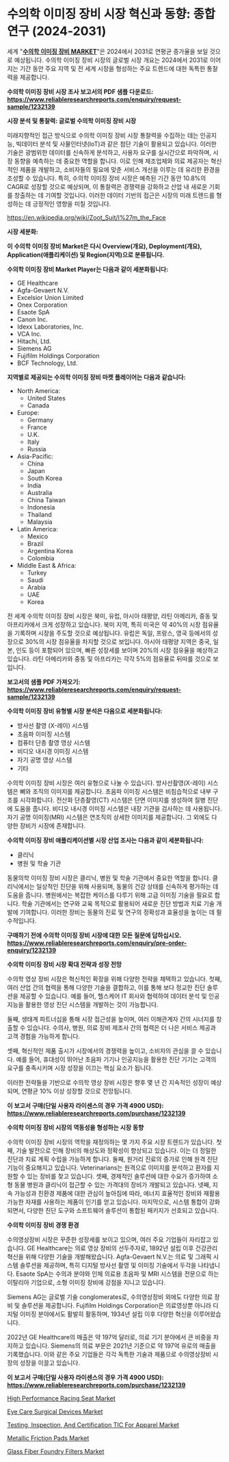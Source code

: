 <p><h1>수의학 이미징 장비 시장 혁신과 동향: 종합 연구 (2024-2031)</h1></p><p>세계 "<strong><a href="https://www.reliableresearchreports.com/veterinary-imaging-equipment-r1232139?utm_campaign=106&utm_medium=8&utm_source=Github&utm_content=ia&utm_term=04112024&utm_id=veterinary-imaging-equipment">수의학 이미징 장비 MARKET</a></strong>"은 2024에서 2031로 연평균 증가율을 보일 것으로 예상됩니다. 수의학 이미징 장비 시장의 글로벌 시장 개요는 2024에서 2031로 이어지는 기간 동안 주요 지역 및 전 세계 시장을 형성하는 주요 트렌드에 대한 독특한 통찰력을 제공합니다.</p>
<p><strong>수의학 이미징 장비 시장 조사 보고서의 PDF 샘플 다운로드: <a href="https://www.reliableresearchreports.com/enquiry/request-sample/1232139?utm_campaign=106&utm_medium=8&utm_source=Github&utm_content=ia&utm_term=04112024&utm_id=veterinary-imaging-equipment">https://www.reliableresearchreports.com/enquiry/request-sample/1232139</a></strong></p>
<p><strong>시장 분석 및 통찰력: 글로벌 수의학 이미징 장비 시장</strong></p>
<p><p>미래지향적인 접근 방식으로 수의학 이미징 장비 시장 통찰력을 수집하는 데는 인공지능, 빅데이터 분석 및 사물인터넷(IoT)과 같은 첨단 기술이 활용되고 있습니다. 이러한 기술은 광범위한 데이터를 신속하게 분석하고, 사용자 요구를 실시간으로 파악하며, 시장 동향을 예측하는 데 중요한 역할을 합니다. 이로 인해 제조업체와 의료 제공자는 혁신적인 제품을 개발하고, 소비자들의 필요에 맞춘 서비스 개선을 이루는 데 유리한 환경을 조성할 수 있습니다. 특히, 수의학 이미징 장비 시장은 예측된 기간 동안 10.8%의 CAGR로 성장할 것으로 예상되며, 이 통찰력은 경쟁력을 강화하고 산업 내 새로운 기회를 창출하는 데 기여할 것입니다. 이러한 데이터 기반의 접근은 시장의 미래 트렌드를 형성하는 데 긍정적인 영향을 미칠 것입니다.</p></p>
<p><a href="%7CAUTHORITHY_DOMAIN_URL%7C?utm_campaign=106&utm_medium=8&utm_source=Github&utm_content=ia&utm_term=04112024&utm_id=veterinary-imaging-equipment">https://en.wikipedia.org/wiki/Zoot_Suit/I%27m_the_Face</a></p>
<p><strong>시장 세분화:</strong></p>
<p><strong>이 수의학 이미징 장비 Market은 다시 Overview(개요), Deployment(개요), Application(애플리케이션) 및 Region(지역)으로 분류됩니다.</strong></p>
<p><strong>수의학 이미징 장비 Market Player는 다음과 같이 세분화됩니다:</strong></p>
<p><ul><li>GE Healthcare</li><li>Agfa-Gevaert N.V.</li><li>Excelsior Union Limited</li><li>Onex Corporation</li><li>Esaote SpA</li><li>Canon Inc.</li><li>Idexx Laboratories, Inc.</li><li>VCA Inc.</li><li>Hitachi, Ltd.</li><li>Siemens AG</li><li>Fujifilm Holdings Corporation</li><li>BCF Technology, Ltd.</li></ul></p>
<p><strong>지역별로 제공되는 수의학 이미징 장비 마켓 플레이어는 다음과 같습니다:</strong></p>
<p><ul>
    <li>
        North America:
        <ul>
            <li>United States</li>
            <li>Canada</li>
        </ul>
    </li>
    <li>
        Europe:
        <ul>
            <li>Germany</li>
            <li>France</li>
            <li>U.K.</li>
            <li>Italy</li>
            <li>Russia</li>
        </ul>
    </li>
    <li>
        Asia-Pacific:
        <ul>
            <li>China</li>
            <li>Japan</li>
            <li>South Korea</li>
            <li>India</li>
            <li>Australia</li>
            <li>China Taiwan</li>
            <li>Indonesia</li>
            <li>Thailand</li>
            <li>Malaysia</li>
        </ul>
    </li>
    <li>
        Latin America:
        <ul>
            <li>Mexico</li>
            <li>Brazil</li>
            <li>Argentina Korea</li>
            <li>Colombia</li>
        </ul>
    </li>
    <li>
        Middle East & Africa:
        <ul>
            <li>Turkey</li>
            <li>Saudi</li>
            <li>Arabia</li>
            <li>UAE</li>
            <li>Korea</li>
        </ul>
    </li>
    </ul></p>
<p><p>전 세계 수의학 이미징 장비 시장은 북미, 유럽, 아시아 태평양, 라틴 아메리카, 중동 및 아프리카에서 크게 성장하고 있습니다. 북미 지역, 특히 미국은 약 40%의 시장 점유율을 기록하며 시장을 주도할 것으로 예상됩니다. 유럽은 독일, 프랑스, 영국 등에서의 성장으로 30%의 시장 점유율을 차지할 것으로 보입니다. 아시아 태평양 지역은 중국, 일본, 인도 등이 포함되어 있으며, 빠른 성장세를 보이며 20%의 시장 점유율을 예상하고 있습니다. 라틴 아메리카와 중동 및 아프리카는 각각 5%의 점유율로 뒤따를 것으로 보입니다.</p></p>
<p><strong>보고서의 샘플 PDF 가져오기: <a href="https://www.reliableresearchreports.com/enquiry/request-sample/1232139?utm_campaign=106&utm_medium=8&utm_source=Github&utm_content=ia&utm_term=04112024&utm_id=veterinary-imaging-equipment">https://www.reliableresearchreports.com/enquiry/request-sample/1232139</a></strong></p>
<p><strong>수의학 이미징 장비 유형별 시장 분석은 다음으로 세분화됩니다:</strong></p>
<p><ul><li>방사선 촬영 (X-레이) 시스템</li><li>초음파 이미징 시스템</li><li>컴퓨터 단층 촬영 영상 시스템</li><li>비디오 내시경 이미징 시스템</li><li>자기 공명 영상 시스템</li><li>기타</li></ul></p>
<p><p>수의학 이미징 장비 시장은 여러 유형으로 나눌 수 있습니다. 방사선촬영(X-레이) 시스템은 뼈와 조직의 이미지를 제공합니다. 초음파 이미징 시스템은 비침습적으로 내부 구조를 시각화합니다. 전산화 단층촬영(CT) 시스템은 단면 이미지를 생성하여 질병 진단에 도움을 줍니다. 비디오 내시경 이미징 시스템은 내장 기관을 검사하는 데 사용됩니다. 자기 공명 이미징(MRI) 시스템은 연조직의 상세한 이미지를 제공합니다. 그 외에도 다양한 장비가 시장에 존재합니다.</p></p>
<p><strong>수의학 이미징 장비 애플리케이션별 시장 산업 조사는 다음과 같이 세분화됩니다:</strong></p>
<p><ul><li>클리닉</li><li>병원 및 학술 기관</li></ul></p>
<p><p>동물의학 이미징 장비 시장은 클리닉, 병원 및 학술 기관에서 중요한 역할을 합니다. 클리닉에서는 일상적인 진단을 위해 사용되며, 동물의 건강 상태를 신속하게 평가하는 데 도움을 줍니다. 병원에서는 복잡한 케이스를 다루기 위해 고급 이미징 기술을 필요로 합니다. 학술 기관에서는 연구와 교육 목적으로 활용되어 새로운 진단 방법과 치료 기술 개발에 기여합니다. 이러한 장비는 동물의 진료 및 연구의 정확성과 효율성을 높이는 데 필수적입니다.</p></p>
<p><strong>구매하기 전에 수의학 이미징 장비 시장에 대한 모든 질문에 답하십시오. <a href="https://www.reliableresearchreports.com/enquiry/pre-order-enquiry/1232139?utm_campaign=106&utm_medium=8&utm_source=Github&utm_content=ia&utm_term=04112024&utm_id=veterinary-imaging-equipment">https://www.reliableresearchreports.com/enquiry/pre-order-enquiry/1232139</a></strong></p>
<p><strong>수의학 이미징 장비 시장 확대 전략과 성장 전망</strong></p>
<p><p>수의학 영상 장비 시장은 혁신적인 확장을 위해 다양한 전략을 채택하고 있습니다. 첫째, 여러 산업 간의 협력을 통해 다양한 기술을 결합하고, 이를 통해 보다 정교한 진단 솔루션을 제공할 수 있습니다. 예를 들어, 헬스케어 IT 회사와 협력하여 데이터 분석 및 인공지능을 활용한 영상 진단 시스템을 개발하는 것이 가능합니다.</p><p>둘째, 생태계 파트너십을 통해 시장 접근성을 높이며, 여러 이해관계자 간의 시너지를 창출할 수 있습니다. 수의사, 병원, 의료 장비 제조사 간의 협력은 더 나은 서비스 제공과 고객 경험을 가능하게 합니다.</p><p>셋째, 혁신적인 제품 출시가 시장에서의 경쟁력을 높이고, 소비자의 관심을 끌 수 있습니다. 예를 들어, 휴대성이 뛰어난 초음파 기기나 인공지능을 활용한 진단 기기는 고객의 요구를 충족시키며 시장 성장을 이끄는 핵심 요소가 됩니다.</p><p>이러한 전략들을 기반으로 수의학 영상 장비 시장은 향후 몇 년 간 지속적인 성장이 예상되며, 연평균 10% 이상 성장할 것으로 전망됩니다.</p></p>
<p><strong>이 보고서 구매(단일 사용자 라이센스의 경우 가격 4900 USD): <a href="https://www.reliableresearchreports.com/purchase/1232139?utm_campaign=106&utm_medium=8&utm_source=Github&utm_content=ia&utm_term=04112024&utm_id=veterinary-imaging-equipment">https://www.reliableresearchreports.com/purchase/1232139</a></strong></p>
<p><strong>수의학 이미징 장비 시장의 역동성을 형성하는 시장 동향</strong></p>
<p><p>수의학 이미징 장비 시장의 역학을 재정의하는 몇 가지 주요 시장 트렌드가 있습니다. 첫째, 기술 발전으로 인해 장비의 해상도와 정확성이 향상되고 있습니다. 이는 더 정밀한 진단과 치료 계획 수립을 가능하게 합니다. 둘째, 원거리 진료의 증가로 인해 원격 진단 기능이 중요해지고 있습니다. Veterinarians는 원격으로 이미지를 분석하고 환자를 지원할 수 있는 장비를 찾고 있습니다. 셋째, 경제적인 솔루션에 대한 수요가 증가하여 소형 동물 병원과 클리닉이 접근할 수 있는 가격대의 장비가 개발되고 있습니다. 넷째, 지속 가능성과 친환경 제품에 대한 관심이 높아짐에 따라, 에너지 효율적인 장비와 재활용 가능한 자재를 사용하는 제품이 인기를 얻고 있습니다. 마지막으로, 시스템 통합이 강화되면서, 다양한 진단 도구와 소프트웨어 솔루션이 통합된 패키지가 선호되고 있습니다.</p></p>
<p><strong>수의학 이미징 장비 경쟁 환경</strong></p>
<p><p>수의영상장비 시장은 꾸준한 성장세를 보이고 있으며, 여러 주요 기업들이 자리잡고 있습니다. GE Healthcare는 의료 영상 장비의 선두주자로, 1892년 설립 이후 건강관리 혁신을 위해 다양한 기술을 개발해왔습니다. Agfa-Gevaert N.V.는 의료 및 그래픽 시스템 솔루션을 제공하며, 특히 디지털 방사선 촬영 및 이미징 기술에서 두각을 나타냅니다. Esaote SpA는 수의과 분야와 인체 의료용 초음파 및 MRI 시스템을 전문으로 하는 이탈리아 기업으로, 소형 이미징 장비에 강점을 지니고 있습니다.</p><p>Siemens AG는 글로벌 기술 conglomerates로, 수의영상장비 외에도 다양한 의료 장비 및 솔루션을 제공합니다. Fujifilm Holdings Corporation은 의료영상뿐 아니라 디지털 이미징 분야에서도 활발히 활동하며, 1934년 설립 이후 다양한 혁신을 이루어왔습니다. </p><p>2022년 GE Healthcare의 매출은 약 197억 달러로, 의료 기기 분야에서 큰 비중을 차지하고 있습니다. Siemens의 의료 부문은 2021년 기준으로 약 197억 유로의 매출을 기록했습니다. 이와 같은 주요 기업들은 각각 독특한 기술과 제품으로 수의영상장비 시장의 성장을 이끌고 있습니다.</p></p>
<p><strong>이 보고서 구매(단일 사용자 라이센스의 경우 가격 4900 USD): <a href="https://www.reliableresearchreports.com/purchase/1232139?utm_campaign=106&utm_medium=8&utm_source=Github&utm_content=ia&utm_term=04112024&utm_id=veterinary-imaging-equipment">https://www.reliableresearchreports.com/purchase/1232139</a></strong></p>
<p><p><a href="https://github.com/KejsiLoshi121/Market-Research-Report-List-1/blob/main/high-performance-racing-seat-market.md?utm_campaign=106&utm_medium=8&utm_source=Github&utm_content=ia&utm_term=04112024&utm_id=veterinary-imaging-equipment">High Performance Racing Seat Market</a></p><p><a href="https://issuu.com/reportprime-2/docs/eye-care-surgical-devices-market-si_e1c61d5d825267?utm_campaign=106&utm_medium=8&utm_source=Github&utm_content=ia&utm_term=04112024&utm_id=veterinary-imaging-equipment">Eye Care Surgical Devices Market</a></p><p><a href="https://www.linkedin.com/pulse/testing-inspection-certification-tic-apparel-market-analysis-bukjf?utm_campaign=106&utm_medium=8&utm_source=Github&utm_content=ia&utm_term=04112024&utm_id=veterinary-imaging-equipment">Testing, Inspection, And Certification TIC For Apparel Market</a></p><p><a href="https://github.com/tacitam515l/Market-Research-Report-List-1/blob/main/metallic-friction-pads-market.md?utm_campaign=106&utm_medium=8&utm_source=Github&utm_content=ia&utm_term=04112024&utm_id=veterinary-imaging-equipment">Metallic Friction Pads Market</a></p><p><a href="https://www.linkedin.com/pulse/navigating-global-glass-fiber-foundry-filters-market-from-6lnpf?utm_campaign=106&utm_medium=8&utm_source=Github&utm_content=ia&utm_term=04112024&utm_id=veterinary-imaging-equipment">Glass Fiber Foundry Filters Market</a></p></p>